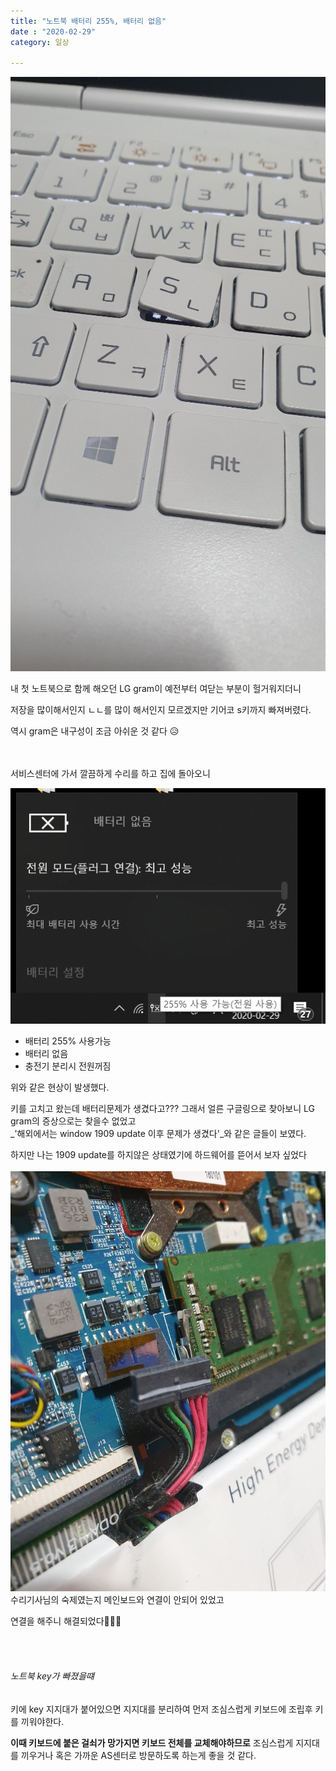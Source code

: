 ```yaml
---
title: "노트북 배터리 255%, 배터리 없음"
date : "2020-02-29"
category: 일상

---
```



![](../images/run_s_key.jpg)

내 첫 노트북으로 함께 해오던 LG gram이 예전부터 여닫는 부분이 헐거워지더니 

저장을 많이해서인지 ㄴㄴ를 많이 해서인지 모르겠지만
기어코 s키까지 빠져버렸다. 

역시 gram은 내구성이 조금 아쉬운 것 같다 😥

<br><br>
서비스센터에 가서 깔끔하게 수리를 하고
집에 돌아오니

![](../images/battery.png)

* 배터리 255% 사용가능
* 배터리 없음
* 충전기 분리시 전원꺼짐

위와 같은 현상이 발생했다. 

키를 고치고 왔는데 배터리문제가 생겼다고???
그래서 얼른 구글링으로 찾아보니
LG gram의 증상으로는 찾을수 없었고   
_'해외에서는 window 1909 update 이후 문제가 생겼다'_와 같은 글들이 보였다.

하지만 나는 1909 update를 하지않은 상태였기에 
하드웨어를 뜯어서 보자 싶었다
<br><br>
![](../images/battery_unconnect.jpg)
수리기사님의 숙제였는지
메인보드와 연결이 안되어 있었고 

연결을 해주니 해결되었다👏👏👏

<br><br>

###### 노트북 key가 빠졌을떄

키에 key 지지대가 붙어있으면 지지대를 분리하여 먼저 조심스럽게 키보드에 조립후 키를 끼워야한다.

**이때 키보드에 붙은 걸쇠가 망가지면 키보드 전체를 교체해야하므로**
조심스럽게 지지대를 끼우거나 혹은 가까운 AS센터로 방문하도록 하는게 좋을 것 같다.